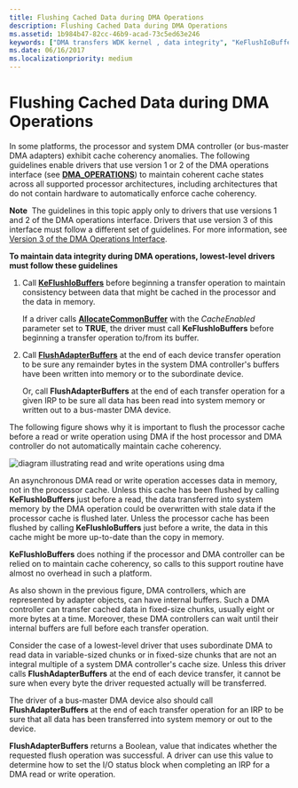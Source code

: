 ```yaml
---
title: Flushing Cached Data during DMA Operations
description: Flushing Cached Data during DMA Operations
ms.assetid: 1b984b47-82cc-46b9-acad-73c5ed63e246
keywords: ["DMA transfers WDK kernel , data integrity", "KeFlushIoBuffers", "FlushAdapterBuffers", "flushing cached data"]
ms.date: 06/16/2017
ms.localizationpriority: medium
---
```


# Flushing Cached Data during DMA Operations





In some platforms, the processor and system DMA controller (or bus-master DMA adapters) exhibit cache coherency anomalies. The following guidelines enable drivers that use version 1 or 2 of the DMA operations interface (see [**DMA\_OPERATIONS**](https://msdn.microsoft.com/library/windows/hardware/ff544071)) to maintain coherent cache states across all supported processor architectures, including architectures that do not contain hardware to automatically enforce cache coherency.

**Note**  The guidelines in this topic apply only to drivers that use versions 1 and 2 of the DMA operations interface. Drivers that use version 3 of this interface must follow a different set of guidelines. For more information, see [Version 3 of the DMA Operations Interface](version-3-of-the-dma-operations-interface.md).

 

**To maintain data integrity during DMA operations, lowest-level drivers must follow these guidelines**

1.  Call [**KeFlushIoBuffers**](https://msdn.microsoft.com/library/windows/hardware/ff552041) before beginning a transfer operation to maintain consistency between data that might be cached in the processor and the data in memory.

    If a driver calls [**AllocateCommonBuffer**](https://msdn.microsoft.com/library/windows/hardware/ff540575) with the *CacheEnabled* parameter set to **TRUE**, the driver must call **KeFlushIoBuffers** before beginning a transfer operation to/from its buffer.

2.  Call [**FlushAdapterBuffers**](https://msdn.microsoft.com/library/windows/hardware/ff545917) at the end of each device transfer operation to be sure any remainder bytes in the system DMA controller's buffers have been written into memory or to the subordinate device.

    Or, call **FlushAdapterBuffers** at the end of each transfer operation for a given IRP to be sure all data has been read into system memory or written out to a bus-master DMA device.

The following figure shows why it is important to flush the processor cache before a read or write operation using DMA if the host processor and DMA controller do not automatically maintain cache coherency.

![diagram illustrating read and write operations using dma](images/16cchdma.png)

An asynchronous DMA read or write operation accesses data in memory, not in the processor cache. Unless this cache has been flushed by calling **KeFlushIoBuffers** just before a read, the data transferred into system memory by the DMA operation could be overwritten with stale data if the processor cache is flushed later. Unless the processor cache has been flushed by calling **KeFlushIoBuffers** just before a write, the data in this cache might be more up-to-date than the copy in memory.

**KeFlushIoBuffers** does nothing if the processor and DMA controller can be relied on to maintain cache coherency, so calls to this support routine have almost no overhead in such a platform.

As also shown in the previous figure, DMA controllers, which are represented by adapter objects, can have internal buffers. Such a DMA controller can transfer cached data in fixed-size chunks, usually eight or more bytes at a time. Moreover, these DMA controllers can wait until their internal buffers are full before each transfer operation.

Consider the case of a lowest-level driver that uses subordinate DMA to read data in variable-sized chunks or in fixed-size chunks that are not an integral multiple of a system DMA controller's cache size. Unless this driver calls **FlushAdapterBuffers** at the end of each device transfer, it cannot be sure when every byte the driver requested actually will be transferred.

The driver of a bus-master DMA device also should call **FlushAdapterBuffers** at the end of each transfer operation for an IRP to be sure that all data has been transferred into system memory or out to the device.

**FlushAdapterBuffers** returns a Boolean, value that indicates whether the requested flush operation was successful. A driver can use this value to determine how to set the I/O status block when completing an IRP for a DMA read or write operation.

 

 




